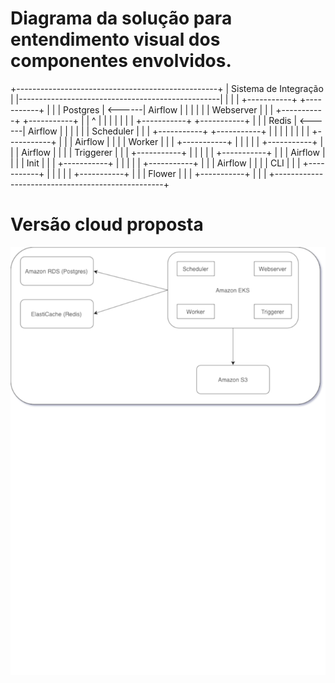 # Diagrama da solução para entendimento visual dos componentes envolvidos.

+--------------------------------------------------+
|                  Sistema de Integração           |
|--------------------------------------------------|
|                                                  |
|  +-----------+        +-----------+              |
|  |  Postgres | <------| Airflow   |              |
|  |           |        | Webserver |              |
|  +-----------+        +-----------+              |
|       ^                     |                    |
|       |                     |                    |
|  +-----------+        +-----------+              |
|  |  Redis    | <------| Airflow   |              |
|  |           |        | Scheduler |              |
|  +-----------+        +-----------+              |
|                             |                    |
|                             |                    |
|                       +-----------+              |
|                       | Airflow   |              |
|                       | Worker    |              |
|                       +-----------+              |
|                             |                    |
|                       +-----------+              |
|                       | Airflow   |              |
|                       | Triggerer |              |
|                       +-----------+              |
|                             |                    |
|                       +-----------+              |
|                       | Airflow   |              |
|                       | Init      |              |
|                       +-----------+              |
|                             |                    |
|                       +-----------+              |
|                       | Airflow   |              |
|                       | CLI       |              |
|                       +-----------+              |
|                             |                    |
|                       +-----------+              |
|                       | Flower    |              |
|                       +-----------+              |
|                                                  |
+--------------------------------------------------+


# Versão cloud proposta

![Proposição](diagrama.png)